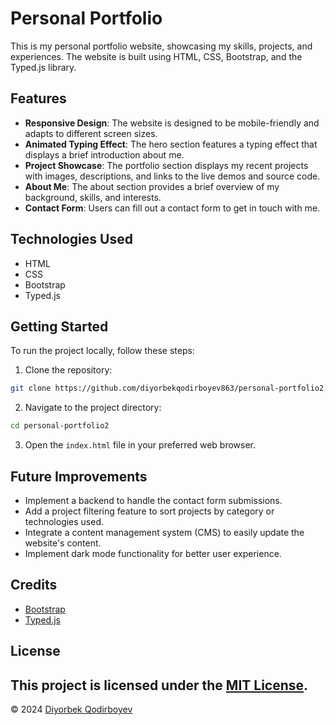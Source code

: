 # Personal Portfolio

This is my personal portfolio website, showcasing my skills, projects, and experiences. The website is built using HTML, CSS, Bootstrap, and the Typed.js library.

## Features

- **Responsive Design**: The website is designed to be mobile-friendly and adapts to different screen sizes.
- **Animated Typing Effect**: The hero section features a typing effect that displays a brief introduction about me.
- **Project Showcase**: The portfolio section displays my recent projects with images, descriptions, and links to the live demos and source code.
- **About Me**: The about section provides a brief overview of my background, skills, and interests.
- **Contact Form**: Users can fill out a contact form to get in touch with me.

## Technologies Used

- HTML
- CSS
- Bootstrap
- Typed.js

## Getting Started

To run the project locally, follow these steps:

1. Clone the repository:
```bash
git clone https://github.com/diyorbekqodirboyev863/personal-portfolio2.git
```
2. Navigate to the project directory:
```bash
cd personal-portfolio2
```
3. Open the `index.html` file in your preferred web browser.

## Future Improvements

- Implement a backend to handle the contact form submissions.
- Add a project filtering feature to sort projects by category or technologies used.
- Integrate a content management system (CMS) to easily update the website's content.
- Implement dark mode functionality for better user experience.

## Credits

- [Bootstrap](https://getbootstrap.com/)
- [Typed.js](https://mattboldt.com/demos/typed-js/)

## License

This project is licensed under the [MIT License](LICENSE).
---
&copy; 2024 [Diyorbek Qodirboyev](https://github.com/diyorbekqodirboyev863/)